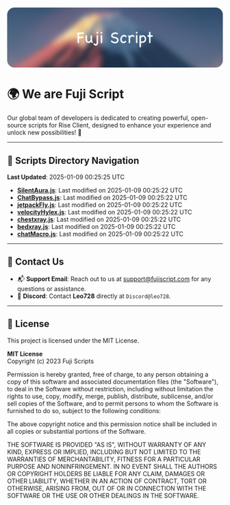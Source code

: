 ![Banner](.github/b.webp)

# 🌍 **We are Fuji Script**

Our global team of developers is dedicated to creating powerful, open-source scripts for Rise Client, designed to enhance your experience and unlock new possibilities! 🌟

---
<!-- SCRIPTS_NAVIGATION_START -->
## 📂 **Scripts Directory Navigation**

**Last Updated**: 2025-01-09 00:25:25 UTC

- **[SilentAura.js](scripts/SilentAura.js)**: Last modified on 2025-01-09 00:25:22 UTC
- **[ChatBypass.js](scripts/ChatBypass.js)**: Last modified on 2025-01-09 00:25:22 UTC
- **[jetpackFly.js](scripts/jetpackFly.js)**: Last modified on 2025-01-09 00:25:22 UTC
- **[velocityHylex.js](scripts/velocityHylex.js)**: Last modified on 2025-01-09 00:25:22 UTC
- **[chestxray.js](scripts/chestxray.js)**: Last modified on 2025-01-09 00:25:22 UTC
- **[bedxray.js](scripts/bedxray.js)**: Last modified on 2025-01-09 00:25:22 UTC
- **[chatMacro.js](scripts/chatMacro.js)**: Last modified on 2025-01-09 00:25:22 UTC

<!-- SCRIPTS_NAVIGATION_END -->

---

## 💬 **Contact Us**  
- 📬 **Support Email**: Reach out to us at [support@fujiscript.com](mailto:support@fujiscript.com) for any questions or assistance.  
- 💬 **Discord**: Contact **Leo728** directly at `Discord@leo728`.

---

## 📜 **License**

This project is licensed under the MIT License.  

**MIT License**  
Copyright (c) 2023 Fuji Scripts  

Permission is hereby granted, free of charge, to any person obtaining a copy of this software and associated documentation files (the "Software"), to deal in the Software without restriction, including without limitation the rights to use, copy, modify, merge, publish, distribute, sublicense, and/or sell copies of the Software, and to permit persons to whom the Software is furnished to do so, subject to the following conditions:  

The above copyright notice and this permission notice shall be included in all copies or substantial portions of the Software.  

THE SOFTWARE IS PROVIDED "AS IS", WITHOUT WARRANTY OF ANY KIND, EXPRESS OR IMPLIED, INCLUDING BUT NOT LIMITED TO THE WARRANTIES OF MERCHANTABILITY, FITNESS FOR A PARTICULAR PURPOSE AND NONINFRINGEMENT. IN NO EVENT SHALL THE AUTHORS OR COPYRIGHT HOLDERS BE LIABLE FOR ANY CLAIM, DAMAGES OR OTHER LIABILITY, WHETHER IN AN ACTION OF CONTRACT, TORT OR OTHERWISE, ARISING FROM, OUT OF OR IN CONNECTION WITH THE SOFTWARE OR THE USE OR OTHER DEALINGS IN THE SOFTWARE.  
